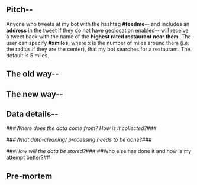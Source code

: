 ## **Pitch--**

Anyone who tweets at my bot with the hashtag **#feedme**-- and includes an **address** in the tweet if they do not have geolocation enabled-- will receive a tweet back with the name of the **highest rated restaurant near them**. The user can specify **#xmiles**, where x is the number of miles around them (i.e. the radius if they are the center), that my bot searches for a restaurant. The default is 5 miles.

## **The old way--**

## **The new way--**

## **Data details--**

###_Where does the data come from? How is it collected?_###


###_What data-cleaning/ processing needs to be done?_###

###_How will the data be stored?_###
##Who else has done it and how is my attempt better?##
## Pre-mortem ##
